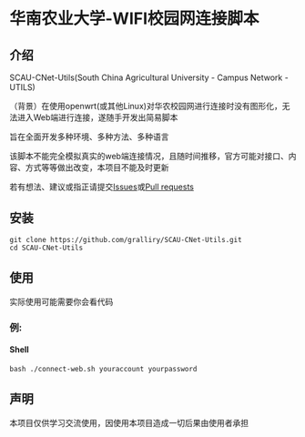 # 华南农业大学-WIFI校园网连接脚本

## 介绍

SCAU-CNet-Utils(South China Agricultural University - Campus Network - UTILS)

（背景）在使用openwrt(或其他Linux)对华农校园网进行连接时没有图形化，无法进入Web端进行连接，遂随手开发出简易脚本

旨在全面开发多种环境、多种方法、多种语言

该脚本不能完全模拟真实的web端连接情况，且随时间推移，官方可能对接口、内容、方式等等做出改变，本项目不能及时更新

若有想法、建议或指正请提交[Issues](https://github.com/gralliry/scau-cn-utils/issues)或[Pull requests](https://github.com/gralliry/scau-cn-utils/pulls)

## 安装
```shell
git clone https://github.com/gralliry/SCAU-CNet-Utils.git
cd SCAU-CNet-Utils
```

## 使用

实际使用可能需要你会看代码

### 例:

#### Shell

```shell
bash ./connect-web.sh youraccount yourpassword
```

## 声明

本项目仅供学习交流使用，因使用本项目造成一切后果由使用者承担